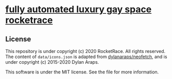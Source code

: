 # [fully automated luxury gay space rocketrace](https://discord.com/oauth2/authorize?client_id=750944057794101298&scope=bot&permissions=67488832)
## License

This repository is under copyright (c) 2020 RocketRace. All rights reserved. The content of `data/icons.json` is adapted from [dylanaraps/neofetch](https://github.com/dylanaraps/neofetch/), and is under copyright (c) 2015-2020 Dylan Araps.

This software is under the MIT license. See the  file for more information.
